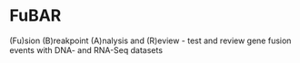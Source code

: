 # FuBAR
(Fu)sion (B)reakpoint (A)nalysis and (R)eview - test and review gene fusion events with DNA- and RNA-Seq datasets
